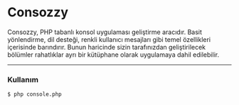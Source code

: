 Consozzy
========

Consozzy, PHP tabanlı konsol uygulaması geliştirme aracıdır. Basit yönlendirme, dil desteği,
renkli kullanıcı mesajları gibi temel özellikleri içerisinde barındırır. Bunun haricinde 
sizin tarafınızdan geliştirilecek bölümler rahatlıklar ayrı bir kütüphane olarak uygulamaya
dahil edilebilir.

***
### Kullanım
```bash
$ php console.php
```